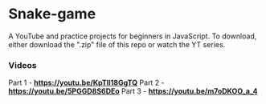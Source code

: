 # Snake-game

A YouTube and practice projects for beginners in JavaScript.
To download, either download the ".zip" file of this repo or watch the YT series.

### Videos
Part 1 - **https://youtu.be/KpTIl18GgTQ**
Part 2 - **https://youtu.be/5PGGD8S6DEo**
Part 3 - **https://youtu.be/m7oDKOO_a_4**

